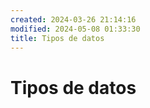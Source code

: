 ```yaml
---
created: 2024-03-26 21:14:16
modified: 2024-05-08 01:33:30
title: Tipos de datos
---
```


# Tipos de datos
